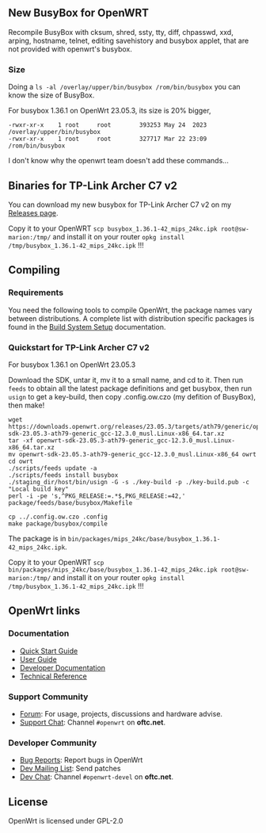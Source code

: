 <!--
Filename: README.md
Author: Olivier Sirol <czo@free.fr>
License: GPL-2.0 (http://www.gnu.org/copyleft)
File Created: nov. 2018
Last Modified: Saturday 18 May 2024, 16:43
Edit Time: 2:27:30
-->

## New BusyBox for OpenWRT

Recompile BusyBox with
 cksum,
 shred,
 ssty,
 tty,
 diff,
 chpasswd,
 xxd,
 arping,
 hostname,
 telnet,
 editing savehistory
 and busybox applet, that are not provided with openwrt's busybox.

### Size

Doing a `ls -al /overlay/upper/bin/busybox /rom/bin/busybox` you can know the size of BusyBox.

For busybox 1.36.1 on OpenWrt 23.05.3, its size is 20% bigger,

```
-rwxr-xr-x    1 root     root        393253 May 24  2023 /overlay/upper/bin/busybox
-rwxr-xr-x    1 root     root        327717 Mar 22 23:09 /rom/bin/busybox
```

I don't know why the openwrt team doesn't add these commands...

## Binaries for TP-Link Archer C7 v2

You can download my new busybox for TP-Link Archer C7 v2 on my [Releases page](https://github.com/czodroid/openwrt-busybox-czo/releases).

Copy it to your OpenWRT
 `scp busybox_1.36.1-42_mips_24kc.ipk root@sw-marion:/tmp/`
and install it on your router
 `opkg install /tmp/busybox_1.36.1-42_mips_24kc.ipk`
  !!!

## Compiling

### Requirements

You need the following tools to compile OpenWrt, the package names vary between
distributions. A complete list with distribution specific packages is found in
the [Build System Setup](https://openwrt.org/docs/guide-developer/build-system/install-buildsystem)
documentation.


### Quickstart for TP-Link Archer C7 v2

For busybox 1.36.1 on OpenWrt 23.05.3

Download the SDK, untar it, mv it to a small name, and cd to it. Then run `feeds` to obtain all the latest package definitions and get busybox, then run `usign` to get a key-build, then copy .config.ow.czo (my defition of BusyBox), then make!

```
wget https://downloads.openwrt.org/releases/23.05.3/targets/ath79/generic/openwrt-sdk-23.05.3-ath79-generic_gcc-12.3.0_musl.Linux-x86_64.tar.xz
tar -xf openwrt-sdk-23.05.3-ath79-generic_gcc-12.3.0_musl.Linux-x86_64.tar.xz
mv openwrt-sdk-23.05.3-ath79-generic_gcc-12.3.0_musl.Linux-x86_64 owrt
cd owrt
./scripts/feeds update -a
./scripts/feeds install busybox
./staging_dir/host/bin/usign -G -s ./key-build -p ./key-build.pub -c "Local build key"
perl -i -pe 's,^PKG_RELEASE:=.*$,PKG_RELEASE:=42,' package/feeds/base/busybox/Makefile

cp ../.config.ow.czo .config
make package/busybox/compile
```

The package is in `bin/packages/mips_24kc/base/busybox_1.36.1-42_mips_24kc.ipk`.

Copy it to your OpenWRT
 `scp bin/packages/mips_24kc/base/busybox_1.36.1-42_mips_24kc.ipk root@sw-marion:/tmp/`
and install it on your router
 `opkg install /tmp/busybox_1.36.1-42_mips_24kc.ipk`
  !!!

## OpenWrt links

### Documentation

* [Quick Start Guide](https://openwrt.org/docs/guide-quick-start/start)
* [User Guide](https://openwrt.org/docs/guide-user/start)
* [Developer Documentation](https://openwrt.org/docs/guide-developer/start)
* [Technical Reference](https://openwrt.org/docs/techref/start)

### Support Community

* [Forum](https://forum.openwrt.org): For usage, projects, discussions and hardware advise.
* [Support Chat](https://webchat.oftc.net/#openwrt): Channel `#openwrt` on **oftc.net**.

### Developer Community

* [Bug Reports](https://bugs.openwrt.org): Report bugs in OpenWrt
* [Dev Mailing List](https://lists.openwrt.org/mailman/listinfo/openwrt-devel): Send patches
* [Dev Chat](https://webchat.oftc.net/#openwrt-devel): Channel `#openwrt-devel` on **oftc.net**.

## License

OpenWrt is licensed under GPL-2.0


